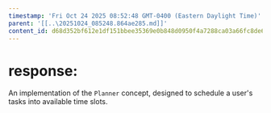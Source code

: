 ```yaml
---
timestamp: 'Fri Oct 24 2025 08:52:48 GMT-0400 (Eastern Daylight Time)'
parent: '[[..\20251024_085248.864ae285.md]]'
content_id: d68d352bf612e1df151bbee35369e0b848d0950f4a7288ca03a66fc8de657df9
---
```


# response:

An implementation of the `Planner` concept, designed to schedule a user's tasks into available time slots.
